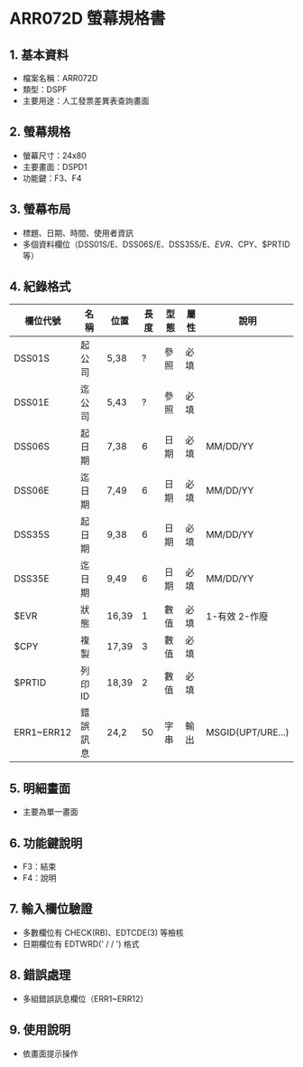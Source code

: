 # ARR072D 螢幕規格書

## 1. 基本資料
- 檔案名稱：ARR072D
- 類型：DSPF
- 主要用途：人工發票差異表查詢畫面

## 2. 螢幕規格
- 螢幕尺寸：24x80
- 主要畫面：DSPD1
- 功能鍵：F3、F4

## 3. 螢幕布局
- 標題、日期、時間、使用者資訊
- 多個資料欄位（DSS01S/E、DSS06S/E、DSS35S/E、$EVR、$CPY、$PRTID 等）

## 4. 紀錄格式
| 欄位代號 | 名稱 | 位置 | 長度 | 型態 | 屬性 | 說明 |
|----------|------|------|------|------|------|------|
| DSS01S   | 起公司|5,38 | ?    | 參照 | 必填 |      |
| DSS01E   | 迄公司|5,43 | ?    | 參照 | 必填 |      |
| DSS06S   | 起日期|7,38 | 6    | 日期 | 必填 | MM/DD/YY |
| DSS06E   | 迄日期|7,49 | 6    | 日期 | 必填 | MM/DD/YY |
| DSS35S   | 起日期|9,38 | 6    | 日期 | 必填 | MM/DD/YY |
| DSS35E   | 迄日期|9,49 | 6    | 日期 | 必填 | MM/DD/YY |
| $EVR     | 狀態 |16,39| 1    | 數值 | 必填 | 1-有效 2-作廢 |
| $CPY     | 複製 |17,39| 3    | 數值 | 必填 |      |
| $PRTID   | 列印ID|18,39| 2    | 數值 | 必填 |      |
| ERR1~ERR12| 錯誤訊息|24,2| 50   | 字串 | 輸出 | MSGID(UPT/URE...) |

## 5. 明細畫面
- 主要為單一畫面

## 6. 功能鍵說明
- F3：結束
- F4：說明

## 7. 輸入欄位驗證
- 多數欄位有 CHECK(RB)、EDTCDE(3) 等檢核
- 日期欄位有 EDTWRD('  /  /  ') 格式

## 8. 錯誤處理
- 多組錯誤訊息欄位（ERR1~ERR12）

## 9. 使用說明
- 依畫面提示操作 